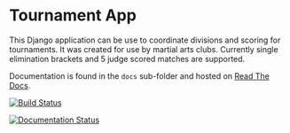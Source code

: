 # Tournament App

This Django application can be use to coordinate divisions and scoring for tournaments. It was created for use by martial
arts clubs. Currently single elimination brackets and 5 judge scored matches are supported.

Documentation is found in the `docs` sub-folder and hosted on [Read The Docs](http://karate-tournament.readthedocs.io/en/latest/).

[![Build Status](https://travis-ci.org/cleobis/tournament.svg?branch=master)](https://travis-ci.org/cleobis/tournament)

[![Documentation Status](https://readthedocs.org/projects/karate-tournament/badge/?version=latest)](http://karate-tournament.readthedocs.io/en/latest/?badge=latest)
